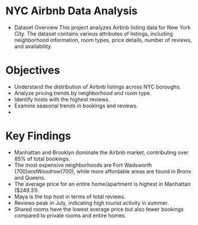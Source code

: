# NYC Airbnb Data Analysis
- Dataset Overview
This project analyzes Airbnb listing data for New York City. The dataset contains various attributes of listings, including neighborhood information, room types, price details, number of reviews, and availability.

# Objectives
- Understand the distribution of Airbnb listings across NYC boroughs.
- Analyze pricing trends by neighborhood and room type.
- Identify hosts with the highest reviews.
- Examine seasonal trends in bookings and reviews.
- 
# Key Findings
- Manhattan and Brooklyn dominate the Airbnb market, contributing over 85% of total bookings.
- The most expensive neighborhoods are Fort Wadsworth ($700) and Woodrow ($700), while more affordable areas are found in Bronx and Queens.
- The average price for an entire home/apartment is highest in Manhattan ($249.31).
- Maya is the top host in terms of total reviews.
- Reviews peak in July, indicating high tourist activity in summer.
- Shared rooms have the lowest average price but also fewer bookings compared to private rooms and entire homes.
